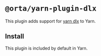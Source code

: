 # `@orta/yarn-plugin-dlx`

This plugin adds support for [yarn dlx](https://yarnpkg.com/cli/dlx) to Yarn.

## Install

This plugin is included by default in Yarn.
